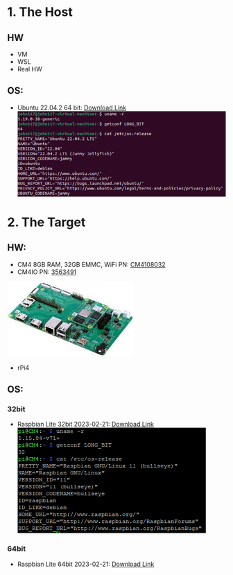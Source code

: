 # 1. The Host

## HW
 - VM
 - WSL
 - Real HW 

## OS: 
 - Ubuntu 22.04.2 64 bit: [Download Link](https://releases.ubuntu.com/jammy/ubuntu-22.04.2-desktop-amd64.iso)
![ubuntu_details](assets/images/0/ubuntu_details.png)

# 2. The Target
## HW:  
 - CM4 8GB RAM, 32GB EMMC, WiFi PN: [CM4108032](https://ro.farnell.com/raspberry-pi/cm4108032/rpi-computemodule-4-32gb-emmc/dp/3585683) 
 - CM4IO PN: [3563491](https://ro.farnell.com/raspberry-pi/cm4io/compute-module-4-board-arm-cortex/dp/3563491?MER=TARG-MER-PDP-RECO-STM71413)

![cm4](/docs/assets/images/0/cm4_io_board.jpg)

- rPi4 

## OS:  
###  32bit
 - Raspbian Lite 32bit 2023-02-21: [Download Link](https://downloads.raspberrypi.org/raspios_lite_armhf/images/raspios_lite_armhf-2023-02-22/2023-02-21-raspios-bullseye-armhf-lite.img.xz)
![raspbian_details](/docs/assets/images/0/raspbian_details.png)

### 64bit
 - Raspbian Lite 64bit 2023-02-21: [Download Link](https://downloads.raspberrypi.org/raspios_lite_arm64/images/raspios_lite_arm64-2023-02-22/2023-02-21-raspios-bullseye-arm64-lite.img.xz)

